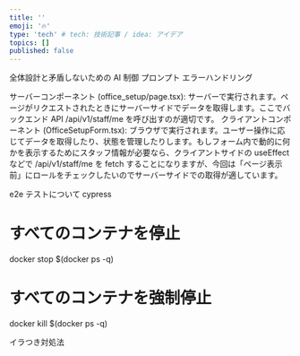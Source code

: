 ```yaml
---
title: ''
emoji: '🔥'
type: 'tech' # tech: 技術記事 / idea: アイデア
topics: []
published: false
---
```


全体設計と矛盾しないための AI 制御
プロンプト
エラーハンドリング

サーバーコンポーネント (office_setup/page.tsx): サーバーで実行されます。ページがリクエストされたときにサーバーサイドでデータを取得します。ここでバックエンド API /api/v1/staff/me を呼び出すのが適切です。
クライアントコンポーネント (OfficeSetupForm.tsx): ブラウザで実行されます。ユーザー操作に応じてデータを取得したり、状態を管理したりします。もしフォーム内で動的に何かを表示するためにスタッフ情報が必要なら、クライアントサイドの useEffect などで /api/v1/staff/me を fetch することになりますが、今回は「ページ表示前」にロールをチェックしたいのでサーバーサイドでの取得が適しています。

e2e テストについて
cypress

# すべてのコンテナを停止

docker stop $(docker ps -q)

# すべてのコンテナを強制停止

docker kill $(docker ps -q)

イラつき対処法
